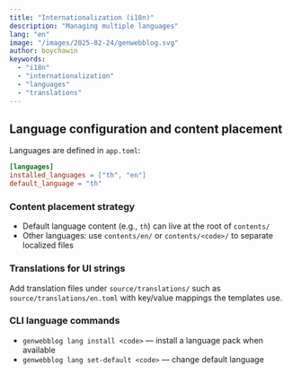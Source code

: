 ```yaml
---
title: "Internationalization (i18n)"
description: "Managing multiple languages"
lang: "en"
image: "/images/2025-02-24/genwebblog.svg"
author: boychawin
keywords:
  - "i18n"
  - "internationalization"
  - "languages"
  - "translations"
---
```


## Language configuration and content placement

Languages are defined in `app.toml`:

```toml
[languages]
installed_languages = ["th", "en"]
default_language = "th"
```

### Content placement strategy

- Default language content (e.g., `th`) can live at the root of `contents/`
- Other languages: use `contents/en/` or `contents/<code>/` to separate localized files

### Translations for UI strings

Add translation files under `source/translations/` such as `source/translations/en.toml` with key/value mappings the templates use.

### CLI language commands

- `genwebblog lang install <code>` — install a language pack when available
- `genwebblog lang set-default <code>` — change default language

